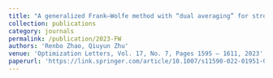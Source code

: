 ```yaml
---
title: "A generalized Frank–Wolfe method with “dual averaging” for strongly convex composite optimization"
collection: publications
category: journals
permalink: /publication/2023-FW
authors: 'Renbo Zhao, Qiuyun Zhu'
venue: 'Optimization Letters, Vol. 17, No. 7, Pages 1595 – 1611, 2023'
paperurl: 'https://link.springer.com/article/10.1007/s11590-022-01951-0'
---
```

